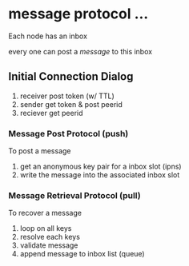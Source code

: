 # message protocol ...

Each node has an inbox

every one can post a *message* to this inbox

## Initial Connection Dialog

1. receiver post token (w/ TTL)
2. sender get token & post peerid
3. reciever get peerid


### Message Post Protocol (push)

To post a message 

 1. get an anonymous key pair for a inbox slot (ipns)
 2. write the message into the associated inbox slot


### Message Retrieval Protocol (pull)

To recover a message

 1. loop on all keys
 2. resolve each keys
 3. validate message
 4. append message to inbox list (queue)

